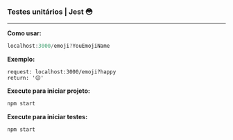### Testes unitários | Jest :flushed:
   ---
**Como usar:**
  ```javascript
localhost:3000/emoji?YouEmojiName
 ```
 **Exemplo:**
  ```javacript
request: localhost:3000/emoji?happy
return: '😊'
 ```
**Execute para iniciar projeto:**
 ```javascript
npm start
 ```
 **Execute para iniciar testes:**
 ```javascript
npm start
 ```